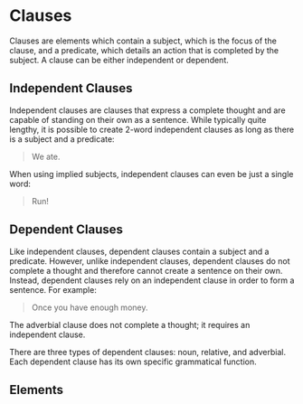 # Clauses
Clauses are elements which contain a subject, which is the focus of the clause, and a predicate, which details an action that is completed by the subject. A clause can be either independent or dependent.

## Independent Clauses
Independent clauses are clauses that express a complete thought and are capable of standing on their own as a sentence. While typically quite lengthy, it is possible to create 2-word independent clauses as long as there is a subject and a predicate:
> We ate.

When using implied subjects, independent clauses can even be just a single word:
> Run!

## Dependent Clauses
Like independent clauses, dependent clauses contain a subject and a predicate. However, unlike independent clauses, dependent clauses do not complete a thought and therefore cannot create a sentence on their own. Instead, dependent clauses rely on an independent clause in order to form a sentence. For example:
> Once you have enough money.
<!-- .caption -->
The adverbial clause does not complete a thought; it requires an independent clause.

There are three types of dependent clauses: noun, relative, and adverbial. Each dependent clause has its own specific grammatical function.

## Elements
<!-- +clauseList -->